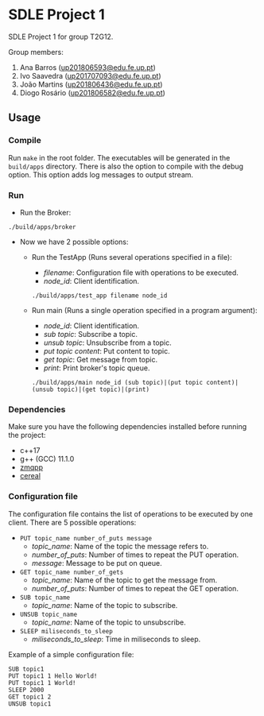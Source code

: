 # SDLE Project 1

SDLE Project 1 for group T2G12.

Group members:

1. Ana Barros (up201806593@edu.fe.up.pt)
2. Ivo Saavedra (up201707093@edu.fe.up.pt)
3. João Martins (up201806436@edu.fe.up.pt)
4. Diogo Rosário (up201806582@edu.fe.up.pt)

## Usage

### Compile
Run `make` in the root folder. The executables will be generated in the `build/apps` directory.
There is also the option to compile with the debug option. This option adds log messages to output stream.

### Run
- Run the Broker:

`./build/apps/broker`

- Now we have 2 possible options: 
    - Run the TestApp (Runs several operations specified in a file):
        - *filename*: Configuration file with operations to be executed.
        - *node_id*: Client identification.

        `./build/apps/test_app filename node_id`
    - Run main (Runs a single operation specified in a program argument):
        - *node_id*: Client identification.
        - *sub topic*: Subscribe a topic.
        - *unsub topic*: Unsubscribe from a topic.
        - *put topic content*: Put content to topic.
        - *get topic*: Get message from topic.
        - *print*: Print broker's topic queue.

        `./build/apps/main node_id (sub topic)|(put topic content)|(unsub topic)|(get topic)|(print)`

### Dependencies
Make sure you have the following dependencies installed before running the project: 
- c++17
- g++ (GCC) 11.1.0
- [zmqpp](https://github.com/zeromq/zmqpp)
- [cereal](https://uscilab.github.io/cereal/)


### Configuration file
The configuration file contains the list of operations to be executed by 
one client. There are 5 possible operations: 
- `PUT topic_name number_of_puts message`
    - *topic_name*: Name of the topic the message refers to.
    - *number_of_puts*: Number of times to repeat the PUT operation.
    - *message*: Message to be put on queue.
- `GET topic_name number_of_gets`
    - *topic_name*: Name of the topic to get the message from.
    - *number_of_puts*: Number of times to repeat the GET operation.
- `SUB topic_name`
    - *topic_name*: Name of the topic to subscribe.
- `UNSUB topic_name`
    - *topic_name*: Name of the topic to unsubscribe.
- `SLEEP miliseconds_to_sleep`
    - *miliseconds_to_sleep*: Time in miliseconds to sleep.

Example of a simple configuration file: 
```
SUB topic1
PUT topic1 1 Hello World!
PUT topic1 1 World!
SLEEP 2000
GET topic1 2
UNSUB topic1
```

